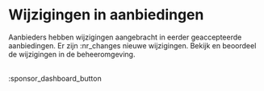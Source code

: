 # Wijzigingen in aanbiedingen

Aanbieders hebben wijzigingen aangebracht in eerder geaccepteerde aanbiedingen. Er zijn :nr_changes nieuwe wijzigingen. Bekijk en beoordeel de wijzigingen in de beheeromgeving.
&nbsp;  
&nbsp;

:sponsor_dashboard_button